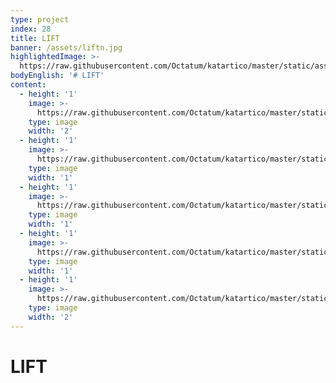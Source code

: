 ```yaml
---
type: project
index: 28
title: LIFT
banner: /assets/liftn.jpg
highlightedImage: >-
  https://raw.githubusercontent.com/Octatum/katartico/master/static/assets/lift2.jpg
bodyEnglish: '# LIFT'
content:
  - height: '1'
    image: >-
      https://raw.githubusercontent.com/Octatum/katartico/master/static/assets/lift7.jpg
    type: image
    width: '2'
  - height: '1'
    image: >-
      https://raw.githubusercontent.com/Octatum/katartico/master/static/assets/lift8.jpg
    type: image
    width: '1'
  - height: '1'
    image: >-
      https://raw.githubusercontent.com/Octatum/katartico/master/static/assets/lift9.jpg
    type: image
    width: '1'
  - height: '1'
    image: >-
      https://raw.githubusercontent.com/Octatum/katartico/master/static/assets/lift4.jpg
    type: image
    width: '1'
  - height: '1'
    image: >-
      https://raw.githubusercontent.com/Octatum/katartico/master/static/assets/lift6.jpg
    type: image
    width: '2'
---
```

# **LIFT**
